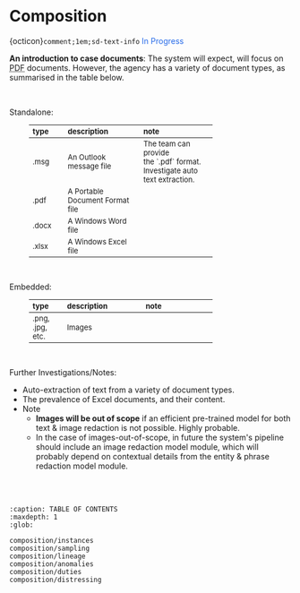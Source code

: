 <br>

# Composition

{octicon}`comment;1em;sd-text-info` <span style="color: #276be9">In Progress</span>

**An introduction to case documents**: The system will expect, will focus on <abbr title="Portable Document">PDF</abbr> documents.  However, the agency has a variety of document types, as summarised in the table below.

<br>

Standalone:

<table style="width: 65%; font-size: small; margin-left: 35px;">
    <colgroup>
        <col span="1" style="width: 7.0%;">
        <col span="1" style="width: 21.5%;">
        <col span="1" style="width: 21.5%;">
    </colgroup>
    <thead><tr style="text-align: left"><th>type</th><th>description</th><th>note</th></tr></thead>
    <tr><td>.msg</td><td>An Outlook message file</td><td>The team can provide<br>the `.pdf` format.  Investigate auto text extraction.</td></tr>
    <tr><td>.pdf</td><td>A Portable Document Format<br> file</td><td></td></tr>
    <tr><td>.docx</td><td>A Windows Word file</td><td></td></tr>
    <tr><td>.xlsx</td><td>A Windows Excel file </td><td></td></tr>
</table>


<br>

Embedded:

<table style="width: 65%; font-size: small; margin-left: 35px;">
    <colgroup>
        <col span="1" style="width: 7.0%;">
        <col span="1" style="width: 21.5%;">
        <col span="1" style="width: 21.5%;">
    </colgroup>
    <thead><tr style="text-align: left"><th>type</th><th>description</th><th>note</th></tr></thead>
    <tr><td>.png, .jpg,<br>etc.</td><td>Images</td><td></td></tr>
</table>


<br>

Further Investigations/Notes:

* Auto-extraction of text from a variety of document types.
* The prevalence of Excel documents, and their content.
* Note
    * **Images will be out of scope** if an efficient pre-trained model for both text & image redaction is not possible.  Highly probable.
    * In the case of images-out-of-scope, in future the system's pipeline should include an image redaction model module, which will probably depend on contextual details from the entity & phrase redaction model module.


<br>
<br>

```{toctree}
:caption: TABLE OF CONTENTS
:maxdepth: 1
:glob:

composition/instances
composition/sampling
composition/lineage
composition/anomalies
composition/duties
composition/distressing
```

<br>
<br>

<br>
<br>

<br>
<br>

<br>
<br>
